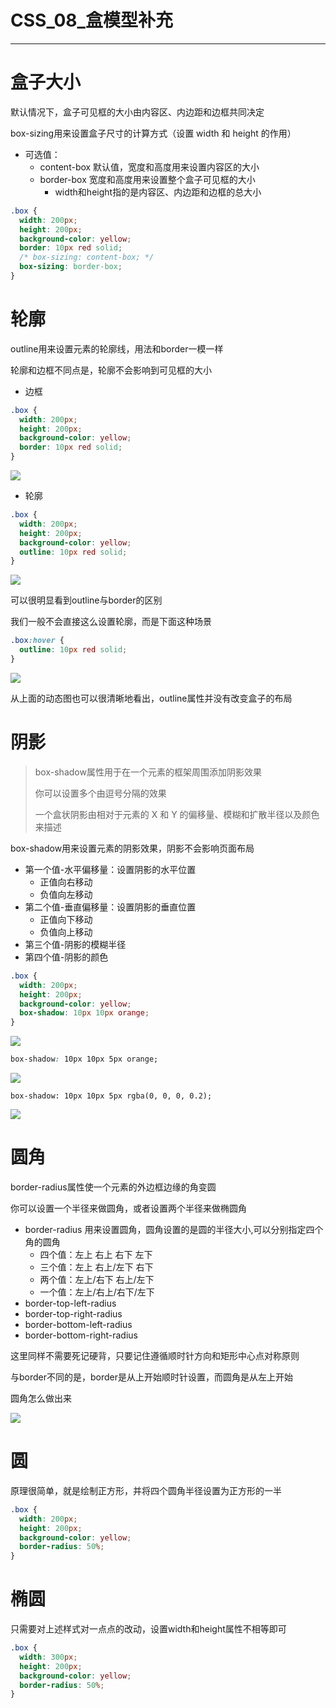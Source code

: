 # CSS_08_盒模型补充

----

# 盒子大小

默认情况下，盒子可见框的大小由内容区、内边距和边框共同决定

box-sizing用来设置盒子尺寸的计算方式（设置 width 和 height 的作用）

+	可选值：
	*	content-box 默认值，宽度和高度用来设置内容区的大小
	*	border-box 宽度和高度用来设置整个盒子可见框的大小
		-	width和height指的是内容区、内边距和边框的总大小

```css
.box {
  width: 200px;
  height: 200px;
  background-color: yellow;
  border: 10px red solid;
  /* box-sizing: content-box; */
  box-sizing: border-box;
}
```

# 轮廓

outline用来设置元素的轮廓线，用法和border一模一样

轮廓和边框不同点是，轮廓不会影响到可见框的大小

+	边框

```css
.box {
  width: 200px;
  height: 200px;
  background-color: yellow;
  border: 10px red solid;
}
```

![](../images/2022/04/20220428155533.png)

+	轮廓

```css
.box {
  width: 200px;
  height: 200px;
  background-color: yellow;
  outline: 10px red solid;
}
```

![](../images/2022/04/20220428155552.png)

可以很明显看到outline与border的区别

我们一般不会直接这么设置轮廓，而是下面这种场景

```css
.box:hover {
  outline: 10px red solid;
}
```

![](../images/2022/04/20220428155553.gif)

从上面的动态图也可以很清晰地看出，outline属性并没有改变盒子的布局

# 阴影

>	box-shadow属性用于在一个元素的框架周围添加阴影效果
>	
>	你可以设置多个由逗号分隔的效果
>	
>	一个盒状阴影由相对于元素的 X 和 Y 的偏移量、模糊和扩散半径以及颜色来描述

box-shadow用来设置元素的阴影效果，阴影不会影响页面布局

+	第一个值-水平偏移量：设置阴影的水平位置
	*	正值向右移动
	*	负值向左移动
+	第二个值-垂直偏移量：设置阴影的垂直位置
	*	正值向下移动
	*	负值向上移动
+	第三个值-阴影的模糊半径
+	第四个值-阴影的颜色

```css
.box {
  width: 200px;
  height: 200px;
  background-color: yellow;
  box-shadow: 10px 10px orange;
}
```

![](../images/2022/04/20220428160040.png)

```css
box-shadow: 10px 10px 5px orange;
```

![](../images/2022/04/20220428160104.png)

```
box-shadow: 10px 10px 5px rgba(0, 0, 0, 0.2);
```

![](../images/2022/04/20220428160129.png)

# 圆角

border-radius属性使一个元素的外边框边缘的角变圆

你可以设置一个半径来做圆角，或者设置两个半径来做椭圆角

+	border-radius 用来设置圆角，圆角设置的是圆的半径大小,可以分别指定四个角的圆角
	*	四个值：左上 右上 右下 左下
	*	三个值：左上 右上/左下 右下
	*	两个值：左上/右下 右上/左下
	*	一个值：左上/右上/右下/左下
+	border-top-left-radius
+	border-top-right-radius
+	border-bottom-left-radius
+	border-bottom-right-radius

这里同样不需要死记硬背，只要记住遵循顺时针方向和矩形中心点对称原则

与border不同的是，border是从上开始顺时针设置，而圆角是从左上开始

圆角怎么做出来

![](../images/2022/04/20220428160728.png)

# 圆

原理很简单，就是绘制正方形，并将四个圆角半径设置为正方形的一半

```css
.box {
  width: 200px;
  height: 200px;
  background-color: yellow;
  border-radius: 50%;
}
```

# 椭圆

只需要对上述样式对一点点的改动，设置width和height属性不相等即可

```css
.box {
  width: 300px;
  height: 200px;
  background-color: yellow;
  border-radius: 50%;
}
```
